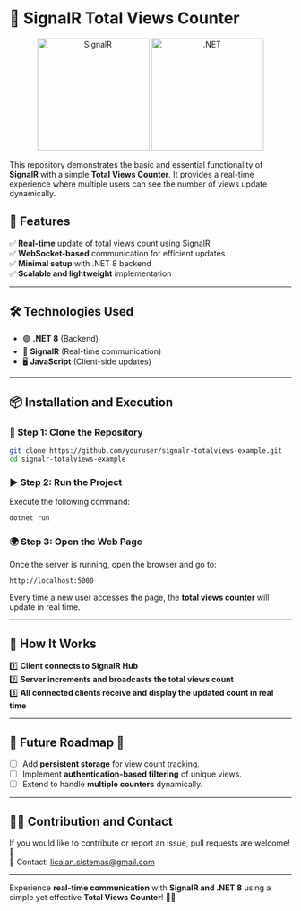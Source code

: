 # 📡 SignalR Total Views Counter

<p align="center">
  <img src="https://blog.georgekosmidis.net/media/100560-feature.png" alt="SignalR" width="200"/>
  <img src="https://upload.wikimedia.org/wikipedia/commons/e/ee/.NET_Core_Logo.svg" alt=".NET" width="200"/>
</p>

This repository demonstrates the basic and essential functionality of **SignalR** with a simple **Total Views Counter**. It provides a real-time experience where multiple users can see the number of views update dynamically.

## 📌 Features

✅ **Real-time** update of total views count using SignalR  
✅ **WebSocket-based** communication for efficient updates  
✅ **Minimal setup** with .NET 8 backend  
✅ **Scalable and lightweight** implementation  

---

## 🛠️ Technologies Used

- 🟣 **.NET 8** (Backend)
- 📡 **SignalR** (Real-time communication)
- 🖥️ **JavaScript** (Client-side updates)

---

## 📦 Installation and Execution

### 🚀 Step 1: Clone the Repository
```bash
git clone https://github.com/youruser/signalr-totalviews-example.git
cd signalr-totalviews-example
```

### ▶️ Step 2: Run the Project
Execute the following command:
```bash
dotnet run
```

### 🌍 Step 3: Open the Web Page
Once the server is running, open the browser and go to:
```
http://localhost:5000
```

Every time a new user accesses the page, the **total views counter** will update in real time.

---

## 📜 How It Works
1️⃣ **Client connects to SignalR Hub**  
2️⃣ **Server increments and broadcasts the total views count**  
3️⃣ **All connected clients receive and display the updated count in real time**  

---

## 📌 Future Roadmap 🚀
- [ ] Add **persistent storage** for view count tracking.  
- [ ] Implement **authentication-based filtering** of unique views.  
- [ ] Extend to handle **multiple counters** dynamically.  

---

## 👨‍💻 Contribution and Contact
If you would like to contribute or report an issue, pull requests are welcome! 🎉  
📩 Contact: [licalan.sistemas@gmail.com](mailto:licalan.sistemas@gmail.com)  

---

Experience **real-time communication** with **SignalR and .NET 8** using a simple yet effective **Total Views Counter**! 📡🔥
